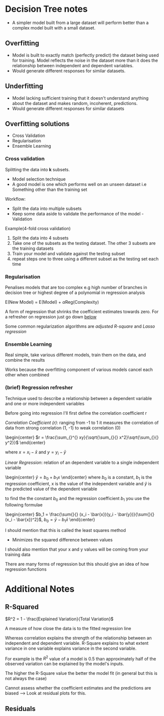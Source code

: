 
# Decision Tree notes

* A simpler model built from a large dataset will perform better than a complex model built with a small dataset.

## Overfitting

* Model is built to exactly match (perfectly predict) the dataset being used for training. Model reflects the noise in the dataset more than it does the relationship between independent and dependent variables.
* Would generate different responses for similar datasets.

## Underfitting

* Model lacking sufficient training that it doesn't understand anything about the dataset and makes random, incoherent, predictions.
* Would generate different responses for similar datasets

## Overfitting solutions

* Cross Validation
* Regularisation
* Ensemble Learning

### Cross validation

Splitting the data into **k** subsets.

* Model selection technique
* A good model is one which performs well on an unseen dataset i.e Something other than the training set

Workflow:

* Split the data into multiple subsets
* Keep some data aside to validate the performance of the model - Validation

Example(4-fold cross validation)

1. Split the data into 4 subsets
2. Take one of the subsets as the testing dataset. The other 3 subsets are the training datasets
3. Train your model and validate against the testing subset
4. repeat steps one to three using a different subset as the testing set each time

### Regularisation

Penalises models that are too complex e.g high number of branches in decision tree or highest degree of a polynomial in regression analysis

E(New Model) = E(Model) + $\alpha$Reg(Complexity)

A form of regression that shrinks the coefficient estimates towards zero. For a refresher on regression just go down [below](#Regression-refresher)

Some common regularization algorithms are *adjusted R-square* and *Lasso regression*

### Ensemble Learning

Real simple, take various different models, train them on the data, and combine the results

Works because the overfitting component of various models cancel each other when combined

### (brief) Regression refresher

Technique used to describe a relationship between a dependent variable and one or more independent variables

Before going into regression I'll first define the correlation coefficient r

*Correlation Coefficient (r)*: ranging from -1 to 1 it measures the correlation of data from strong correlation (1, -1) to weak correlation (0)

\begin{center}
$r = \frac{\sum_{}^{} xy}{\sqrt{\sum_{}{} x^2}\sqrt{\sum_{}{} y^2}}$
\end{center}

where $x = x_i - \bar{x}$ and $y = y_i - \bar{y}$

*Linear Regression*: relation of an dependent variable to a single independent variable

\begin{center}
$\hat{y} = b_0 + b_1 x$
\end{center}
where $b_0$ is a constant, $b_1$ is the regression coefficient, x is the value of the independent variable and $\hat{y}$ is the predicted value of the dependent variable

to find the the constant $b_0$ and the regression coefficient $b_1$ you use the following formulae

\begin{center}
$b_1 = \frac{\sum{}{} (x_i - \bar{x})(y_i - \bar{y})}{\sum{}{}(x_i - \bar{x})^2}$, $b_0 = \bar{y} - b_1\bar{x}$
\end{center}

I should mention that this is called the least squares method

* Minimizes the squared difference between values

I should also mention that your x and y values will be coming from your training data

There are many forms of regression but this should give an idea of how regression functions

# Additional Notes

## R-Squared

$R^2 = 1 - \frac{Explained Variation}{Total Variation}$

A measure of how close the data is to the fitted regression line

Whereas correlation explains the strength of the relationship between an independent and dependent variable. R-Square explains to what extent variance in one variable explains variance in the second variable.

For example is the $R^2$ value of a model is 0.5 than approximately half of the observed variation can be explained by the model's inputs.

The higher the R-Square value the better the model fit (in general but this is not always the case)

Cannot assess whether the coefficient estimates and the predictions are biased --> Look at residual plots for this.

## Residuals